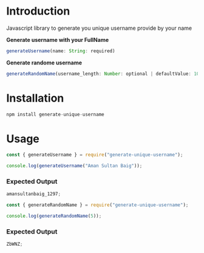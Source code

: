 # Introduction

Javascript library to generate you unique username provide by your name

**Generate username with your FullName**

```javascript
generateUsername(name: String: required)
```

**Generate randome username**

```javascript
generateRandomName(username_length: Number: optional | defaultValue: 10)
```

# Installation

```javascript
npm install generate-unique-username
```

# Usage

```javascript
const { generateUsername } = require("generate-unique-username");

console.log(generateUsername("Aman Sultan Baig"));
```

### Expected Output

```javascript
amansultanbaig_1297;
```

```javascript
const { generateRandomName } = require("generate-unique-username");

console.log(generateRandomName(5));
```

### Expected Output

```javascript
ZbWNZ;
```
